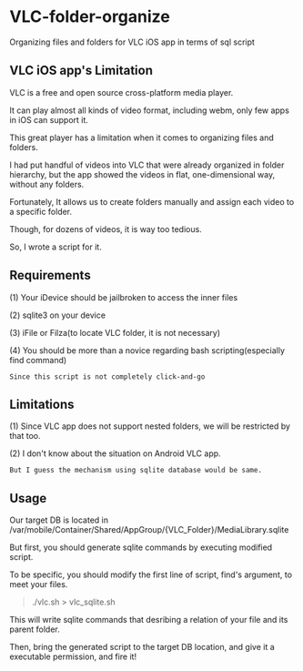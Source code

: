 # VLC-folder-organize
Organizing files and folders for VLC iOS app in terms of sql script

## VLC iOS app's Limitation
VLC is a free and open source cross-platform media player.

It can play almost all kinds of video format, including webm, only few apps in iOS can support it.

This great player has a limitation when it comes to organizing files and folders.

I had put handful of videos into VLC that were already organized in folder hierarchy, but the app showed the videos in flat, one-dimensional way, without any folders.

Fortunately, It allows us to create folders manually and assign each video to a specific folder.

Though, for dozens of videos, it is way too tedious.

So, I wrote a script for it.


## Requirements
(1) Your iDevice should be jailbroken to access the inner files

(2) sqlite3 on your device

(3) iFile or Filza(to locate VLC folder, it is not necessary)

(4) You should be more than a novice regarding bash scripting(especially find command)

    Since this script is not completely click-and-go


## Limitations
(1) Since VLC app does not support nested folders, we will be restricted by that too.

(2) I don't know about the situation on Android VLC app. 

    But I guess the mechanism using sqlite database would be same.


## Usage
Our target DB is located in /var/mobile/Container/Shared/AppGroup/{VLC_Folder}/MediaLibrary.sqlite

But first, you should generate sqlite commands by executing modified script.

To be specific, you should modify the first line of script, find's argument, to meet your files.


> ./vlc.sh > vlc_sqlite.sh


This will write sqlite commands that desribing a relation of your file and its parent folder.

Then, bring the generated script to the target DB location, and give it a executable permission, and fire it!




